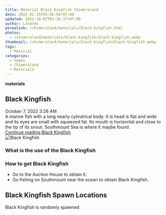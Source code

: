 ```yaml
---
title: Material Black Kingfish Chimeraland
date: 2022-01-15T03:56:03+07:00
updated: 2022-10-07T03:26:37+07:00
author: L3n4r0x
permalink: /chimeraland/materials/black-kingfish.html
photos:
  - /chimeraland/materials/black-kingfish/black-kingfish.webp
thumbnail: /chimeraland/materials/black-kingfish/black-kingfish.webp
tags:
  - Material
categories:
  - Games
  - Chimeraland
  - Materials
---
```


<section id="bootstrap-wrapper">
  <link
    rel="stylesheet"
    href="https://rawcdn.githack.com/dimaslanjaka/Web-Manajemen/bb6505ea081a75a7c845f65fb9d939276931c82f/css/bootstrap-4.5-wrapper.css"
  />
  <div
    class="row g-0 border rounded overflow-hidden flex-md-row mb-4 shadow-sm position-relative bg-light text-dark"
  >
    <div class="col p-4 d-flex flex-column position-static">
      <strong class="d-inline-block mb-2 text-success">materials</strong>
      <h2 class="mb-0">Black Kingfish</h2>
      <div class="mb-1 text-muted">October 7, 2022 3:26 AM</div>
      <div class="mb-2 border p-1">
        A marine fish with a long nearly cylindrical body. It is head is flat
        and wide and its eyes are small with squeezed fat. Its mouth is
        horizontal and close to the tip of its snout. Southmount Sea is where it
        maybe found.
      </div>
      <a
        href="/chimeraland/materials/black-kingfish.html"
        class="stretched-link d-none"
        >Continue reading Black Kingfish</a
      >
    </div>
    <div class="col-auto d-none d-lg-block">
      <img
        src="/chimeraland/materials/black-kingfish/black-kingfish.webp"
        alt="Black Kingfish"
      />
    </div>
  </div>
  <div class="row bg-light text-dark">
    <div class="col-lg-6 col-12 mb-2">
      <div class="card">
        <div class="card-body">
          <h3 class="card-title">What is the use of the Black Kingfish</h3>
          <div class="card-text"><ul></ul></div>
        </div>
      </div>
    </div>
    <div class="col-lg-6 col-12 mb-2">
      <div class="card">
        <div class="card-body">
          <h3 class="card-title">How to get Black Kingfish</h3>
          <div class="card-text">
            <ul>
              <li>Go to the Auction House to obtain it.</li>
              <li>
                Go fishing on Southmount near the ocean to obtain Black
                Kingfish.
              </li>
            </ul>
          </div>
        </div>
      </div>
    </div>
    <div class="col-12 mb-2">
      <h2>Black Kingfish Spawn Locations</h2>
      <p>Black Kingfish is randomly spawned</p>
    </div>
  </div>
</section>